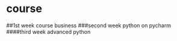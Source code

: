 # course
##1st week course business
###second week python on pycharm
####third week advanced python
